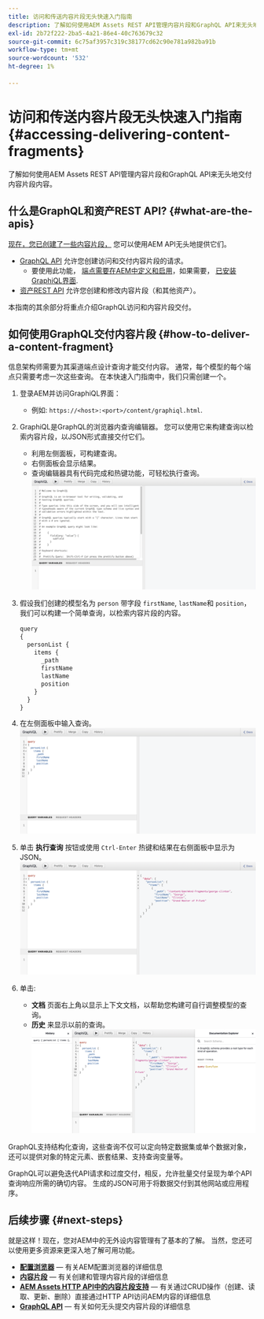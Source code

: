 ```yaml
---
title: 访问和传送内容片段无头快速入门指南
description: 了解如何使用AEM Assets REST API管理内容片段和GraphQL API来无头地交付内容片段内容。
exl-id: 2b72f222-2ba5-4a21-86e4-40c763679c32
source-git-commit: 6c75af3957c319c38177cd62c90e781a982ba91b
workflow-type: tm+mt
source-wordcount: '532'
ht-degree: 1%

---
```


# 访问和传送内容片段无头快速入门指南 {#accessing-delivering-content-fragments}

了解如何使用AEM Assets REST API管理内容片段和GraphQL API来无头地交付内容片段内容。

## 什么是GraphQL和资产REST API? {#what-are-the-apis}

[现在，您已创建了一些内容片段，](create-content-fragment.md) 您可以使用AEM API无头地提供它们。

* [GraphQL API](/help/assets/content-fragments/graphql-api-content-fragments.md) 允许您创建访问和交付内容片段的请求。
   * 要使用此功能， [端点需要在AEM中定义和启用](/help/assets/content-fragments/graphql-api-content-fragments.md#enabling-graphql-endpoint)，如果需要， [已安装GraphiQL界面](/help/assets/content-fragments/graphql-api-content-fragments.md#installing-graphiql-interface).
* [资产REST API](/help/assets/assets-api-content-fragments.md) 允许您创建和修改内容片段（和其他资产）。

本指南的其余部分将重点介绍GraphQL访问和内容片段交付。

## 如何使用GraphQL交付内容片段 {#how-to-deliver-a-content-fragment}

信息架构师需要为其渠道端点设计查询才能交付内容。 通常，每个模型的每个端点只需要考虑一次这些查询。 在本快速入门指南中，我们只需创建一个。

1. 登录AEM并访问GraphiQL界面：
   * 例如: `https://<host>:<port>/content/graphiql.html`.

1. GraphiQL是GraphQL的浏览器内查询编辑器。 您可以使用它来构建查询以检索内容片段，以JSON形式直接交付它们。
   * 利用左侧面板，可构建查询。
   * 右侧面板会显示结果。
   * 查询编辑器具有代码完成和热键功能，可轻松执行查询。
      ![GraphiQL编辑器](../assets/graphiql.png)

1. 假设我们创建的模型名为 `person` 带字段 `firstName`, `lastName`和 `position`，我们可以构建一个简单查询，以检索内容片段的内容。

   ```text
   query 
   {
     personList {
       items {
         _path
         firstName
         lastName
         position
       }
     }
   }
   ```

1. 在左侧面板中输入查询。
   ![GraphiQL查询](../assets/graphiql-query.png)

1. 单击 **执行查询** 按钮或使用 `Ctrl-Enter` 热键和结果在右侧面板中显示为JSON。
   ![GraphiQL结果](../assets/graphiql-results.png)

1. 单击:
   * **文档** 页面右上角以显示上下文文档，以帮助您构建可自行调整模型的查询。
   * **历史** 来显示以前的查询。
      ![GraphiQL文档](../assets/graphiql-documentation.png)

GraphQL支持结构化查询，这些查询不仅可以定向特定数据集或单个数据对象，还可以提供对象的特定元素、嵌套结果、支持查询变量等。

GraphQL可以避免迭代API请求和过度交付，相反，允许批量交付呈现为单个API查询响应所需的确切内容。 生成的JSON可用于将数据交付到其他网站或应用程序。

## 后续步骤 {#next-steps}

就是这样！现在，您对AEM中的无外设内容管理有了基本的了解。 当然，您还可以使用更多资源来更深入地了解可用功能。

* **[配置浏览器](create-configuration.md)**  — 有关AEM配置浏览器的详细信息
* **[内容片段](/help/assets/content-fragments/content-fragments.md)**  — 有关创建和管理内容片段的详细信息
* **[AEM Assets HTTP API中的内容片段支持](/help/assets/assets-api-content-fragments.md)**  — 有关通过CRUD操作（创建、读取、更新、删除）直接通过HTTP API访问AEM内容的详细信息
* **[GraphQL API](/help/assets/content-fragments/graphql-api-content-fragments.md)**  — 有关如何无头提交内容片段的详细信息
